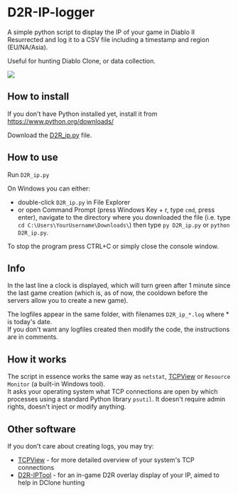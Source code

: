 # D2R-IP-logger

A simple python script to display the IP of your game in Diablo II Resurrected and log it to a CSV file including a timestamp and region (EU/NA/Asia).

Useful for hunting Diablo Clone, or data collection.

![](https://i.imgur.com/3hjxBHn.png)

## How to install
If you don't have Python installed yet, install it from https://www.python.org/downloads/

Download the [D2R_ip.py](https://github.com/nocawy/D2R-IP-logger/blob/master/D2R_ip.py?raw=true) file.

## How to use

Run `D2R_ip.py`

On Windows you can either:
- double-click `D2R_ip.py` in File Explorer 
- or open Command Prompt (press Windows Key + r, type `cmd`, press enter), navigate to the directory where you downloaded the file (i.e. type `cd C:\Users\YourUsername\Downloads\`) then type `py D2R_ip.py` or `python D2R_ip.py`.

To stop the program press CTRL+C or simply close the console window.

## Info

In the last line a clock is displayed, which will turn green after 1 minute since the last game creation (which is, as of now, the cooldown before the servers allow you to create a new game).

The logfiles appear in the same folder, with filenames `D2R_ip_*.log` where * is today's date.  
If you don't want any logfiles created then modify the code, the instructions are in comments.

## How it works

The script in essence works the same way as `netstat`, [TCPView](https://docs.microsoft.com/en-us/sysinternals/downloads/tcpview) or `Resource Monitor` (a built-in Windows tool).  
It asks your operating system what TCP connections are open by which processes using a standard Python library `psutil`. It doesn't require admin rights, doesn't inject or modify anything.

## Other software

If you don't care about creating logs, you may try:
* [TCPView](https://docs.microsoft.com/en-us/sysinternals/downloads/tcpview) -  for more detailed overview of your system's TCP connections
* [D2R-IPTool](https://github.com/VideoGameRoulette/D2RTools) - for an in-game D2R overlay display of your IP, aimed to help in DClone hunting
